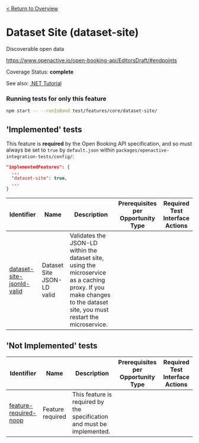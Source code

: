 [< Return to Overview](../../README.md)
# Dataset Site (dataset-site)

Discoverable open data


https://www.openactive.io/open-booking-api/EditorsDraft/#endpoints

Coverage Status: **complete**

See also: [.NET Tutorial](https://tutorials.openactive.io/open-booking-sdk/quick-start-guide/storebookingengine/day-2-open-data-feeds)




### Running tests for only this feature

```bash
npm start -- --runInBand test/features/core/dataset-site/
```



## 'Implemented' tests

This feature is **required** by the Open Booking API specification, and so must always be set to `true` by `default.json` within `packages/openactive-integration-tests/config/`:

```json
"implementedFeatures": {
  ...
  "dataset-site": true,
  ...
}
```

| Identifier | Name | Description | Prerequisites per Opportunity Type | Required Test Interface Actions |
|------------|------|-------------|---------------|-------------------|
| [dataset-site-jsonld-valid](./implemented/dataset-site-jsonld-valid-test.js) | Dataset Site JSON-LD valid | Validates the JSON-LD within the dataset site, using the microservice as a caching proxy. If you make changes to the dataset site, you must restart the microservice. |  |  |



## 'Not Implemented' tests


| Identifier | Name | Description | Prerequisites per Opportunity Type | Required Test Interface Actions |
|------------|------|-------------|---------------|-------------------|
| [feature-required-noop](./not-implemented/feature-required-noop-test.js) | Feature required | This feature is required by the specification and must be implemented. |  |  |
